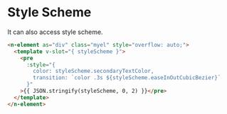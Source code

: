 # Style Scheme
It can also access style scheme.
```html
<n-element as="div" class="myel" style="overflow: auto;">
  <template v-slot="{ styleScheme }">
    <pre
      :style="{
        color: styleScheme.secondaryTextColor,
        transition: `color .3s ${styleScheme.easeInOutCubicBezier}`
      }"
    >{{ JSON.stringify(styleScheme, 0, 2) }}</pre>
  </template>
</n-element>
```